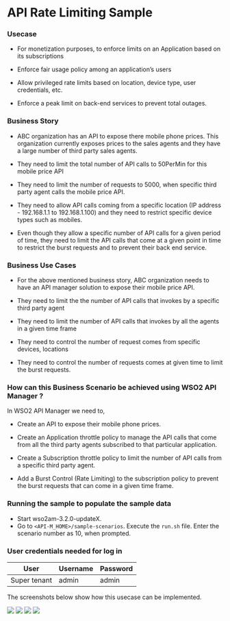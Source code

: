 # API Rate Limiting Sample

### Usecase

-   For monetization purposes, to enforce limits on an Application based on its subscriptions

-   Enforce fair usage policy among an application’s users

-   Allow privileged rate limits based on location, device type, user credentials, etc.

-   Enforce a peak limit on back-end services to prevent total outages.

### Business Story

-   ABC organization has an API to expose there mobile phone prices. This organization currently exposes prices to the sales agents and they have a large number of third party sales agents.

-   They need to limit the total number of API calls to 50PerMin for this mobile price API

-   They need to limit the number of requests to 5000, when specific third party agent calls the mobile price API.

-   They need to allow API calls coming from a specific location (IP address - 192.168.1.1 to 192.168.1.100) and they need to restrict specific device types such as mobiles.

-   Even though they allow a specific number of API calls for a given period of time, they need to limit the API calls that come at a given point in time to restrict the burst requests and to prevent their back end service.

### Business Use Cases

-   For the above mentioned business story, ABC organization needs to have an API manager solution to expose their mobile price API.

-   They need to limit the the number of API calls that invokes by a specific third party agent

-   They need to limit the number of API calls that invokes by all the agents in a given time frame

-   They need to control the number of request comes from specific devices, locations

-   They need to control the number of requests comes at given time to limit the burst requests.

### How can this Business Scenario be achieved using WSO2 API Manager ?

In WSO2 API Manager we need to,

-   Create an API to expose their mobile phone prices.

-   Create an Application throttle policy to manage the API calls that come from all the third party agents subscribed to that particular application.

-   Create a Subscription throttle policy to limit the number of API calls from a specific third party agent.

-   Add a Burst Control (Rate Limiting) to the subscription policy to prevent the burst requests that can come in a given time frame.

### Running the sample to populate the sample data

-   Start wso2am-3.2.0-updateX.
-   Go to `<API-M_HOME>/sample-scenarios`. Execute the `run.sh` file. Enter the scenario number as 10, when prompted.

### User credentials needed for log in

| User         | Username | Password |
|--------------|----------|----------|
| Super tenant | admin    | admin    |

The screenshots below show how this usecase can be implemented.

![](https://lh3.googleusercontent.com/bFpveisjMdQmRpCtViTDEvf7cYJUqyseYJkoNArHLZgXGxwlCKYYRwb46abT8XRUQLc8qTNnI9fAt6v37_vP-vXqELZHfq9VKDRr0d9XdTslrBW8ZUJAKlc4t3k9AiyySkY-VLDu)
![](https://lh6.googleusercontent.com/7iLD_BnfGaL-qNljE3vzYRX0hu9-N3yZg5NA8LaerzSDeHMcLsRw8AMieYaLwN5t5fT5ugnJ5lm-WmrxFmorCvDZEKx75krdG8PaOItRCsGJz04akYBpfKdfPlEOd-0syVsdy8NB)
![](https://lh5.googleusercontent.com/1jcKwyM9cCZljZLnDX257aEYOe8ya9Mwgeue1y8QUnOxuDlLnc8nBHXhZVahCpgeog6Myg5belqNIKc17lx012v5eQVAdhiBcktJrWkQanoJH24JCGYEn_h3uinmmyyY4TXcB-Wc)
![](https://lh5.googleusercontent.com/gnCDQcYmKgGU6EEV5AVPGABP9jDGFzoz5FHyY3n3a3iG5cG1SWgWoULB5UB1ktS_liQSqEobKDbjJtiAkNGSX8OrrEZr4zHuMrl7D_K0XC-FIEKPXx8WAdKrMZEJfvIdIV_N8Waf)

